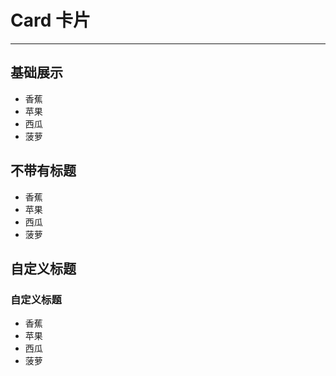 <style>
    .myCard {
        border: 1px solid red;
    }
</style>
# Card 卡片
----

## 基础展示
<div class="demo-block">
    <k-card title="标题" :shadow="false">
        <ul>
            <li>香蕉</li>
            <li>苹果</li>
            <li>西瓜</li>
            <li>菠萝</li>
        </li>
    </k-card>
</div>

## 不带有标题
<div class="demo-block">
    <k-card :shadow="false">
        <ul>
            <li>香蕉</li>
            <li>苹果</li>
            <li>西瓜</li>
            <li>菠萝</li>
        </li>
    </k-card>
</div>

## 自定义标题
<div class="demo-block">
    <k-card :shadow="false">
        <h3 title="cardTitle">
            自定义标题
        </h3>
        <ul>
            <li>香蕉</li>
            <li>苹果</li>
            <li>西瓜</li>
            <li>菠萝</li>
        </li>
    </k-card>
</div>
